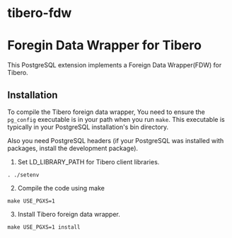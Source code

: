 # tibero-fdw

Foregin Data Wrapper for Tibero
=============================== 

This PostgreSQL extension implements a Foreign Data Wrapper(FDW) for Tibero.

Installation 
------------
To compile the Tibero foreign data wrapper, You need to ensure the `pg_config` executable is in your path when you run `make`. This executable is typically in your PostgreSQL installation's bin directory. 

Also you need PostgreSQL headers (if your PostgreSQL was installed with packages, install the development package).

1. Set LD_LIBRARY_PATH for Tibero client libraries.  
```
. ./setenv
```

2. Compile the code using make
```
make USE_PGXS=1 
```

3. Install Tibero foreign data wrapper.
```
make USE_PGXS=1 install 
```